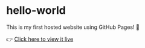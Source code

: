 
# hello-world

This is my first hosted website using GitHub Pages! 🎉

👉 [Click here to view it live](https://laruanadrian.github.io/hello-world/)
